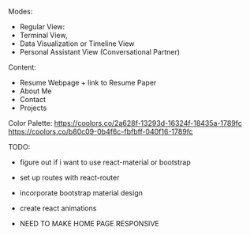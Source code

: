Modes: 
- Regular View:
- Terminal View, 
- Data Visualization or Timeline View
- Personal Assistant View (Conversational Partner)

Content:
- Resume Webpage + link to Resume Paper
- About Me 
- Contact 
- Projects 


Color Palette: 
https://coolors.co/2a628f-13293d-16324f-18435a-1789fc
https://coolors.co/b80c09-0b4f6c-fbfbff-040f16-1789fc

TODO: 
- figure out if i want to use react-material or bootstrap
- set up routes with react-router
- incorporate bootstrap material design 
- create react animations 

- NEED TO MAKE HOME PAGE RESPONSIVE 
